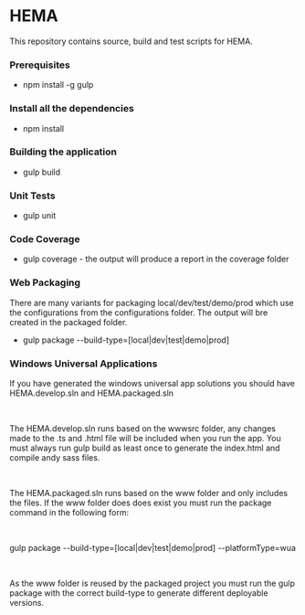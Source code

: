 <h1>HEMA</h1>

<p>This repository contains source, build and test scripts for HEMA.</p>

<h3>Prerequisites</h3>

<ul>
<li>npm install -g gulp</li>
</ul>

<h3>Install all the dependencies</h3>

<ul>
<li>npm install</li>
</ul>

<h3>Building the application</h3>
<ul>
<li>gulp build</li>
</ul>

<h3>Unit Tests</h3>
<ul>
    <li>gulp unit</li>
</ul>

<h3>Code Coverage</h3>
<ul>
    <li>gulp coverage - the output will produce a report in the coverage folder</li>
</ul>

<h3>Web Packaging</h3>
<p>There are many variants for packaging local/dev/test/demo/prod which use the configurations from the configurations folder. The output will bre created in the packaged folder.</p>
<ul>
    <li>gulp package --build-type=[local|dev|test|demo|prod]</li>
</ul>


<h3>Windows Universal Applications</h3>
<p>If you have generated the windows universal app solutions you should have HEMA.develop.sln and HEMA.packaged.sln</p>
<br/>
<p>The HEMA.develop.sln runs based on the wwwsrc folder, any changes made to the .ts and .html file will be included when you run the app. You must always run gulp build as least once to generate the index.html and compile andy sass files.</p>
<br/>
<p>The HEMA.packaged.sln runs based on the www folder and only includes the files. If the www folder does does exist you must run the package command in the following form:</p>
<br/>
<p>gulp package --build-type=[local|dev|test|demo|prod] --platformType=wua</p>
<br/>
<p>As the www folder is reused by the packaged project you must run the gulp package with the correct build-type to generate different deployable versions.</p>

